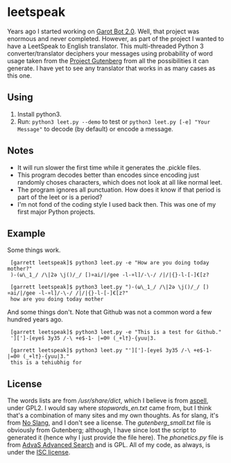 leetspeak
=========
Years ago I started working on [Garot Bot
2.0](http://floft.net/wiki/Scripts/Archives/Garot_Bot.html). Well, that project was enormous and
never completed. However, as part of the project I wanted to have a LeetSpeak
to English translator. This multi-threaded Python 3 converter/translator
deciphers your messages using probability of word usage taken from the [Project
Gutenberg](http://www.gutenberg.org/) from all the possibilities it can
generate. I have yet to see any translator that works in as many cases as this
one.

Using
-----
 1. Install python3.
 1. Run: ``python3 leet.py --demo`` to test or ``python3 leet.py [-e] "Your Message"``
    to decode (by default) or encode a message.

Notes
-----
 * It will run slower the first time while it generates the .pickle files.
 * This program decodes better than encodes since encoding just randomly choses
   characters, which does not look at all like normal leet.
 * The program ignores all punctuation. How does it know if that period is part
   of the leet or is a period?
 * I'm not fond of the coding style I used back then. This was one of my first
   major Python projects.

Example
-------
Some things work.

     [garrett leetspeak]$ python3 leet.py -e "How are you doing today mother?"
     )-(ω\_1_/ /\|2ə \j()/_/ [)¤ai/|/gee -l-¤l]/-\-/ /|/|{}-l-[-]€[z?

     [garrett leetspeak]$ python3 leet.py ")-(ω\_1_/ /\|2ə \j()/_/ [)¤ai/|/gee -l-¤l]/-\-/ /|/|{}-l-[-]€[z?"
     how are you doing today mother

And some things don't. Note that Github was not a common word a few hundred
years ago.

     [garrett leetspeak]$ python3 leet.py -e "This is a test for Github."
     '][']-[eyeš 3y35 /-\ +e$-1- |=0® (_+l†}-{yuu|3.

     [garrett leetspeak]$ python3 leet.py "'][']-[eyeš 3y35 /-\ +e$-1- |=0® (_+l†}-{yuu|3."
     this is a tehiubhig for

License
-------
The words lists are from */usr/share/dict*, which I believe is from
[aspell](ftp://ftp.gnu.org/gnu/aspell/dict/0index.html), under GPL2. I would
say where *stopwords_en.txt* came from, but I think that's a combination of
many sites and my own thoughts. As for slang, it's from [No
Slang](http://www.noslang.com/dictionary/), and I don't see a license. The
*gutenberg_small.txt* file is obviously from Gutenberg; although, I have since
lost the script to generated it (hence why I just provide the file here). The
*phonetics.py* file is from [AdvaS Advanced
Search](http://sourceforge.net/projects/advas/) and is GPL. All of my code, as
always, is under the [ISC license](http://floft.net/files/isc-license.txt).
